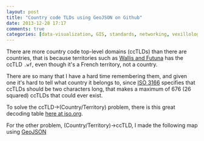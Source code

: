 ```yaml
---
layout: post
title: "Country code TLDs using GeoJSON on Github"
date: 2013-12-28 17:17
comments: true
categories: [data-visualization, GIS, standards, networking, vexillology]
---
```


There are more country code top-level domains (ccTLDs) than there are countries, that is because territories such as [Wallis and Futuna](https://en.wikipedia.org/wiki/Wallis_and_Futuna) has the ccTLD `.wf`, even though it's a French territory, not a country.

There are so many that I have a hard time remembering them, and given one it's hard to tell what country it belongs to, since [ISO 3166](http://www.iso.org/iso/country_codes) specifies that ccTLDs should be two characters long, that makes a maximum of 676 (26 squared) ccTLDs that could ever exist.

To solve the ccTLD→(Country/Territory)  problem, there is this great decoding table [here at iso.org](http://www.iso.org/iso/home/standards/country_codes/iso-3166-1_decoding_table.htm).

For the other problem, (Country/Territory)→ccTLD, I made the following map using [GeoJSON](http://geojson.org/)

<script src="https://gist.github.com/tlehman/8166180.js"></script>
